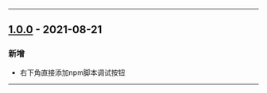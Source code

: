 -----------------------------------------------------------------------------------------------------------
## [1.0.0] - 2021-08-21
### 新增
- 右下角直接添加npm脚本调试按钮

[1.0.0]: https://github.com/zt5/npm-script-run/releases/tag/v1.0.0
-----------------------------------------------------------------------------------------------------------